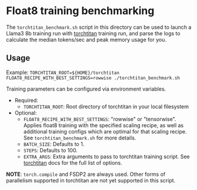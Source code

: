 # Float8 training benchmarking

The `torchtitan_benchmark.sh` script in this directory can be used to launch a Llama3 8b training run with [torchtitan](https://github.com/pytorch/torchtitan) training run, and parse the logs to calculate the median tokens/sec and peak memory usage for you.

## Usage

Example: `TORCHTITAN_ROOT=${HOME}/torchtitan FLOAT8_RECIPE_WITH_BEST_SETTINGS=rowwise ./torchtitan_benchmark.sh`

Training parameters can be configured via environment variables.

- Required:
    - `TORCHTITAN_ROOT`: Root directory of torchtitan in your local filesystem
- Optional:
    - `FLOAT8_RECIPE_WITH_BEST_SETTINGS`: "rowwise" or "tensorwise". Applies float8 training with the specified scaling recipe, as well as additional training configs which are optimal for that scaling recipe. See `torchtitan_benchmark.sh` for more details.
    - `BATCH_SIZE`: Defaults to 1.
    - `STEPS`: Defaults to 100.
    - `EXTRA_ARGS`: Extra arguments to pass to torchtitan training script. See [torchtitan](https://github.com/pytorch/torchtitan) docs for the full list of options.

**NOTE**: `torch.compile` and FSDP2 are always used. Other forms of parallelism supported in torchtitan are not yet supported in this script.
